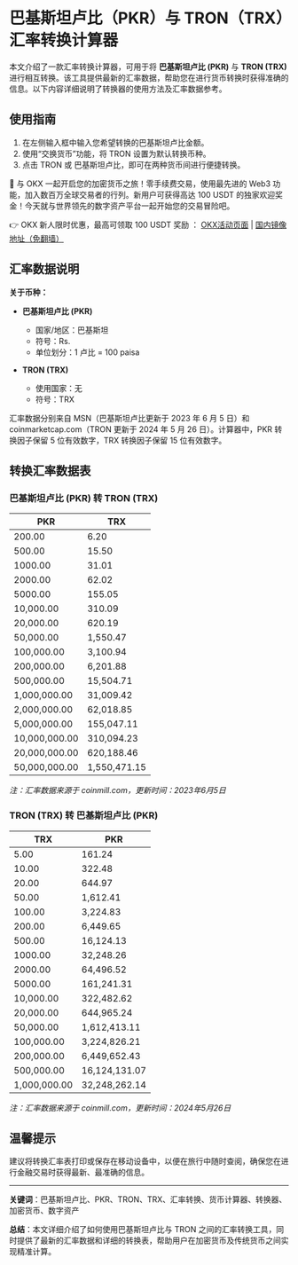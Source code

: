 # 巴基斯坦卢比（PKR）与 TRON（TRX）汇率转换计算器

本文介绍了一款汇率转换计算器，可用于将 **巴基斯坦卢比 (PKR)** 与 **TRON (TRX)** 进行相互转换。该工具提供最新的汇率数据，帮助您在进行货币转换时获得准确的信息。以下内容详细说明了转换器的使用方法及汇率数据参考。

## 使用指南

1. 在左侧输入框中输入您希望转换的巴基斯坦卢比金额。
2. 使用“交换货币”功能，将 TRON 设置为默认转换币种。
3. 点击 TRON 或 巴基斯坦卢比，即可在两种货币间进行便捷转换。

🚀 与 OKX 一起开启您的加密货币之旅！零手续费交易，使用最先进的 Web3 功能，加入数百万全球交易者的行列。新用户可获得高达 100 USDT 的独家欢迎奖金！今天就与世界领先的数字资产平台一起开始您的交易冒险吧。

👉 OKX 新人限时优惠，最高可领取 100 USDT 奖励 ： [OKX活动页面](https://bit.ly/OKXe) | [国内镜像地址（免翻墙）](https://bit.ly/okX)

## 汇率数据说明

**关于币种：**

- **巴基斯坦卢比 (PKR)**  
  - 国家/地区：巴基斯坦  
  - 符号：Rs.  
  - 单位划分：1 卢比 = 100 paisa  

- **TRON (TRX)**  
  - 使用国家：无  
  - 符号：TRX

汇率数据分别来自 MSN（巴基斯坦卢比更新于 2023 年 6 月 5 日）和 coinmarketcap.com（TRON 更新于 2024 年 5 月 26 日）。计算器中，PKR 转换因子保留 5 位有效数字，TRX 转换因子保留 15 位有效数字。

## 转换汇率数据表

### 巴基斯坦卢比 (PKR) 转 TRON (TRX)

| PKR           | TRX      |
|---------------|----------|
| 200.00        | 6.20     |
| 500.00        | 15.50    |
| 1000.00       | 31.01    |
| 2000.00       | 62.02    |
| 5000.00       | 155.05   |
| 10,000.00     | 310.09   |
| 20,000.00     | 620.19   |
| 50,000.00     | 1,550.47 |
| 100,000.00    | 3,100.94 |
| 200,000.00    | 6,201.88 |
| 500,000.00    | 15,504.71|
| 1,000,000.00  | 31,009.42|
| 2,000,000.00  | 62,018.85|
| 5,000,000.00  | 155,047.11|
| 10,000,000.00 | 310,094.23|
| 20,000,000.00 | 620,188.46|
| 50,000,000.00 | 1,550,471.15|

*注：汇率数据来源于 coinmill.com，更新时间：2023年6月5日*

### TRON (TRX) 转 巴基斯坦卢比 (PKR)

| TRX           | PKR           |
|---------------|---------------|
| 5.00          | 161.24        |
| 10.00         | 322.48        |
| 20.00         | 644.97        |
| 50.00         | 1,612.41      |
| 100.00        | 3,224.83      |
| 200.00        | 6,449.65      |
| 500.00        | 16,124.13     |
| 1000.00       | 32,248.26     |
| 2000.00       | 64,496.52     |
| 5000.00       | 161,241.31    |
| 10,000.00     | 322,482.62    |
| 20,000.00     | 644,965.24    |
| 50,000.00     | 1,612,413.11  |
| 100,000.00    | 3,224,826.21  |
| 200,000.00    | 6,449,652.43  |
| 500,000.00    | 16,124,131.07 |
| 1,000,000.00  | 32,248,262.14 |

*注：汇率数据来源于 coinmill.com，更新时间：2024年5月26日*

## 温馨提示

建议将转换汇率表打印或保存在移动设备中，以便在旅行中随时查阅，确保您在进行金融交易时获得最新、最准确的信息。

---

**关键词**：巴基斯坦卢比、PKR、TRON、TRX、汇率转换、货币计算器、转换器、加密货币、数字资产

**总结**：本文详细介绍了如何使用巴基斯坦卢比与 TRON 之间的汇率转换工具，同时提供了最新的汇率数据和详细的转换表，帮助用户在加密货币及传统货币之间实现精准计算。